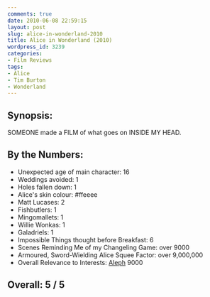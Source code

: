 ```yaml
---
comments: true
date: 2010-06-08 22:59:15
layout: post
slug: alice-in-wonderland-2010
title: Alice in Wonderland (2010)
wordpress_id: 3239
categories:
- Film Reviews
tags:
- Alice
- Tim Burton
- Wonderland
---
```


## Synopsis:

SOMEONE made a FILM of what goes on INSIDE MY HEAD.

## By the Numbers:

  * Unexpected age of main character: 16
  * Weddings avoided: 1
  * Holes fallen down: 1
  * Alice's skin colour: #ffeeee
  * Matt Lucases: 2
  * Fishbutlers: 1
  * Mingomallets: 1
  * Willie Wonkas: 1
  * Galadriels: 1
  * Impossible Things thought before Breakfast: 6
  * Scenes Reminding Me of my Changeling Game: over 9000
  * Armoured, Sword-Wielding Alice Squee Factor: over 9,000,000
  * Overall Relevance to Interests: [Aleph](http://en.wikipedia.org/wiki/Transfinite_number) 9000

## Overall: 5 / 5